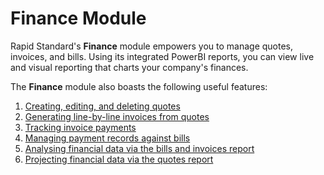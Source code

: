 # Finance Module

Rapid Standard's **Finance** module empowers you to manage quotes, invoices, and bills. Using its integrated PowerBI reports, you can view live and visual reporting that charts your company's finances.

The **Finance** module also boasts the following useful features:
1. [Creating, editing, and deleting quotes](</docs/Rapid/2-Rapid Standard/4-Finance/1-Quotes/creating-editing-and-deleting-quotes/creating-editing-and-deleting-quotes.md>)
2. [Generating line-by-line invoices from quotes](</docs/Rapid/2-Rapid Standard/4-Finance/1-Quotes/Generating an Invoice from a Quote/Generating an Invoice from a Quote.md>)
3. [Tracking invoice payments](</docs/Rapid/2-Rapid Standard/4-Finance/2-Invoices/Invoice Payments/Invoice Payments.md>)
4. [Managing payment records against bills](</docs/Rapid/2-Rapid Standard/4-Finance/3-Bills/Creating Editing and Deleting a Payment Record Against a Bill/Creating Editing and Deleting a Payment Record Against a Bill.md>)
5. [Analysing financial data via the bills and invoices report](</docs/Rapid/2-Rapid Standard/4-Finance/4-Finance Reporting/Bills and Invoices Report/Bills and Invoices Report.md>)
6. [Projecting financial data via the quotes report](</docs/Rapid/2-Rapid Standard/4-Finance/4-Finance Reporting/Quotes Report/Quotes Report.md>)